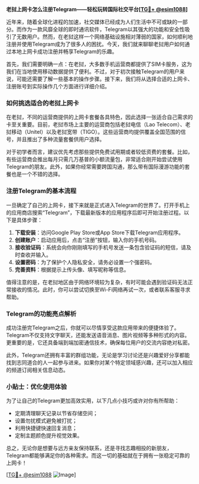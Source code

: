 **老挝上网卡怎么注册Telegram——轻松玩转国际社交平台[[TG💪+ @esim1088](https://t.me/s/esim1088)]**

近年来，随着全球化进程的加速，社交媒体已经成为人们生活中不可或缺的一部分。而作为一款风靡全球的即时通讯软件，Telegram以其强大的功能和安全性吸引了无数用户。然而，在老挝这样一个网络基础设施相对薄弱的国家，如何顺利地注册并使用Telegram成为了很多人的困扰。今天，我们就来聊聊老挝用户如何通过本地上网卡成功注册并畅享Telegram的乐趣。

首先，我们需要明确一点：在老挝，大多数手机运营商都提供了SIM卡服务，这为我们在当地使用移动数据提供了便利。不过，对于初次接触Telegram的用户来说，可能还需要了解一些基本的操作步骤。接下来，我们将从选择合适的上网卡、注册账号到实际操作几个方面进行详细介绍。

### 如何挑选适合的老挝上网卡

在老挝，不同的运营商提供的上网卡套餐各具特色，因此选择一张适合自己需求的卡至关重要。目前，老挝市场上主要的运营商包括老挝电信（Lao Telecom）、老挝移动（Unitel）以及老挝宽带（TIGO）。这些运营商均提供覆盖全国范围的信号，并且推出了多种流量套餐供用户选择。

对于初学者而言，建议优先考虑那些提供免费试用期或者较低资费的套餐。比如，有些运营商会推出每月只需几万基普的小额流量包，非常适合刚开始尝试使用Telegram的朋友。此外，如果你经常需要跨国沟通，那么带有国际漫游功能的套餐也是一个不错的选择。

### 注册Telegram的基本流程

一旦确定了自己的上网卡，接下来就是正式进入Telegram的世界了。打开手机上的应用商店搜索“Telegram”，下载最新版本的应用程序后即可开始注册过程。以下是具体步骤：

1. **下载安装**：访问Google Play Store或App Store下载Telegram应用程序。
2. **创建账户**：启动应用后，点击“注册”按钮，输入你的手机号码。
3. **接收验证码**：系统会向你刚刚填写的手机号发送一条包含验证码的短信，请及时查收并输入。
4. **设置密码**：为了保护个人隐私安全，请务必设置一个强密码。
5. **完善资料**：根据提示上传头像、填写昵称等信息。

值得注意的是，在老挝地区由于网络环境较为复杂，有时可能会遇到验证码无法正常接收的情况。此时，你可以尝试切换至Wi-Fi网络再试一次，或者联系客服寻求帮助。

### Telegram的功能亮点解析

成功注册完Telegram之后，你就可以尽情享受这款应用带来的便捷体验了。Telegram不仅支持文字聊天，还能发送语音消息、图片视频等多种形式的内容。更重要的是，它还具备端到端加密通信技术，确保每位用户的交流内容绝对私密。

此外，Telegram还拥有丰富的群组功能，无论是学习讨论还是兴趣爱好分享都能找到志同道合的人一起参与进来。如果你对某个特定领域感兴趣，还可以加入相应的频道订阅相关信息动态。

### 小贴士：优化使用体验

为了让自己的Telegram更加高效实用，以下几点小技巧或许对你有所帮助：
- 定期清理聊天记录以节省存储空间；
- 设置勿扰模式避免被打扰；
- 利用快捷键快速回复消息；
- 定制主题颜色提升视觉效果。

总之，无论你是想要与远方亲友保持联系，还是寻找志趣相投的新朋友，Telegram都能够满足你的各种需求。而这一切的基础就在于拥有一张稳定可靠的上网卡！

[[TG💪+ @esim1088](https://t.me/s/esim1088) ![Image](https://i.postimg.cc/4NQfJmqS/Snipaste-2025-05-13-00-14-12.png)]